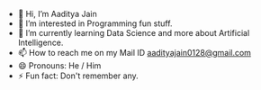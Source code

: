 - 👋 Hi, I’m Aaditya Jain
- 👀 I’m interested in Programming fun stuff.
- 🌱 I’m currently learning Data Science and more about Artificial Intelligence.
- 📫 How to reach me on my Mail ID aadityajain0128@gmail.com
- 😄 Pronouns: He / Him
- ⚡ Fun fact: Don't remember any.

<!---
AadityaJain0128/AadityaJain0128 is a ✨ special ✨ repository because its `README.md` (this file) appears on your GitHub profile.
You can click the Preview link to take a look at your changes.
--->
